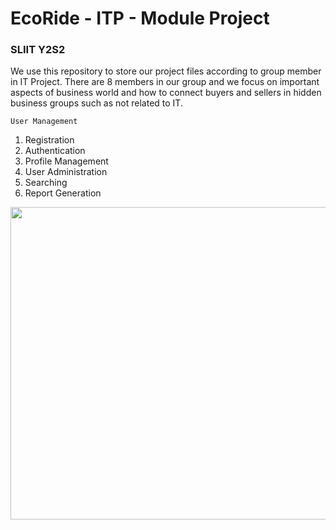 # EcoRide - ITP - Module Project

### SLIIT Y2S2
We use this repository to store our project files according to group member in IT Project. There are 8 members in our group and we focus on important aspects of business world and how to connect buyers and sellers in hidden business groups such as not related to IT.

`User Management`

1. Registration
2. Authentication
3. Profile Management
4. User Administration
5. Searching
6. Report Generation 

<p align="left">
  <img width="760" height="500" src="https://community.nasscom.in/sites/default/files/styles/960_x_600/public/media/images/electric-car-charging-charger-station-cityscape-background_136277-447.jpg?itok=E7HTB_2X">
</p> 
